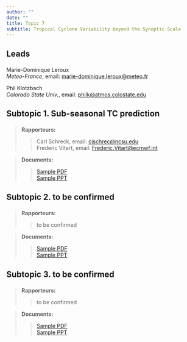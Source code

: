 ```yaml
---
author: ""
date: ""
title: Topic 7
subtitle: Tropical Cyclone Variability beyond the Synoptic Scale 
---
```

## <p align="left">Leads</p>
Marie-Dominique Leroux  
*Meteo-France*, email: <marie-dominique.leroux@meteo.fr>  

Phil Klotzbach   
*Colorado State Univ.*, email: <philk@atmos.colostate.edu> 

## <p align="left">Subtopic 1. Sub-seasonal TC prediction</p>
> **Rapporteurs:**  
>
>> Carl Schreck, email: <cjschrec@ncsu.edu>  
>> Frederic Vitart, email: <Frederic.Vitart@ecmwf.int>   
  
> **Documents:**  
>
>> [Sample PDF](/test.pdf)   
>> [Sample PPT](/test.pptx) 

## <p align="left">Subtopic 2. to be confirmed</p>
> **Rapporteurs:**  
>
>> to be confirmed  
  
> **Documents:**  
>
>> [Sample PDF](/test.pdf)   
>> [Sample PPT](/test.pptx) 


## <p align="left">Subtopic 3. to be confirmed</p>
> **Rapporteurs:**  
>
>> to be confirmed  
  
> **Documents:**  
>
>> [Sample PDF](/test.pdf)   
>> [Sample PPT](/test.pptx) 